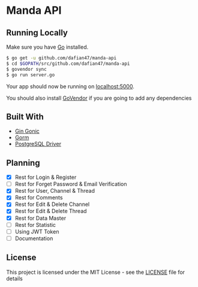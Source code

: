 Manda API
================

## Running Locally

Make sure you have [Go](http://golang.org/doc/install) installed.

```sh
$ go get -u github.com/dafian47/manda-api
$ cd $GOPATH/src/github.com/dafian47/manda-api
$ govendor sync
$ go run server.go
```

Your app should now be running on [localhost:5000](http://localhost:5000/).

You should also install [GoVendor](https://github.com/kardianos/govendor) if you are going to add any dependencies

## Built With

* [Gin Gonic](https://github.com/gin-gonic/gin)
* [Gorm](https://github.com/jinzhu/gorm)
* [PostgreSQL Driver](https://github.com/lib/pq)

## Planning

* [X] Rest for Login & Register
* [ ] Rest for Forget Password & Email Verification
* [X] Rest for User, Channel & Thread
* [X] Rest for Comments
* [X] Rest for Edit & Delete Channel
* [X] Rest for Edit & Delete Thread
* [X] Rest for Data Master
* [ ] Rest for Statistic
* [ ] Using JWT Token
* [ ] Documentation

## License

This project is licensed under the MIT License - see the [LICENSE](LICENSE) file for details
